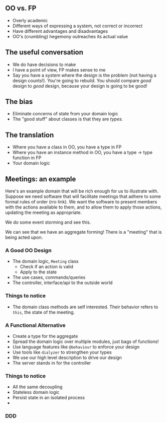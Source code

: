 ## OO vs. FP
- Overly academic
- Different ways of expressing a system, not correct or incorrect
- Have different advantages and disadvantages
- OO's (crumbling) hegemony outreaches its actual value

## The useful conversation
- We do have decisions to make
- I have a point of view, FP makes sense to me
- Say you have a system where the design is the problem (not having a design
  counts!). You're going to rebuild. You should compare _good_ design to _good_
  design, because your design is going to be good!

## The bias
- Eliminate concerns of state from your domain logic
- The "good stuff" about classes is that they are _types_.

## The translation
- Where you have a class in OO, you have a type in FP
- Where you have an instance method in OO, you have a type -> type function in
  FP
- Your domain logic

## Meetings: an example
Here's an example domain that will be rich enough for us to illustrate with.
Suppose we need software that will facilitate meetings that adhere to some
formal rules of order (rro link). We want the software to present members with
the actions available to them, and to allow them to apply those actions,
updating the meeting as appropriate.

We do some event storming and see this.

We can see that we have an aggregate forming! There is a "meeting" that is
being acted upon.

### A Good OO Design
- The domain logic, `Meeting` class
  - Check if an action is valid
  - Apply to the state
- The use cases, commands/queries
- The controller, interface/api to the outside world

### Things to notice
- The domain class methods are self interested. Their behavior refers to
  `this`, the state of the meeting.

### A Functional Alternative
- Create a type for the aggregate
- Spread the domain logic over multiple modules, just bags of functions!
- Use language features like `@behaviour` to enforce your design
- Use tools like `dialyzer` to strengthen your types
- We use our high level description to drive our design
- The server stands in for the controller

### Things to notice
- All the same decoupling
- Stateless domain logic
- Persist state in an isolated process
-




### DDD
